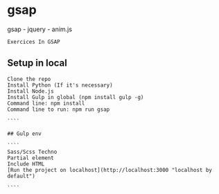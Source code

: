 # gsap
gsap - jquery - anim.js

````
Exercices In GSAP

`````

## Setup in local

`````
Clone the repo
Install Python (If it's necessary)
Install Node.js
Install Gulp in global (npm install gulp -g)
Command line: npm install
Command line to run: npm run gsap

````

## Gulp env

````
Sass/Scss Techno
Partial element
Include HTML
[Run the project on localhost](http://localhost:3000 "localhost by default")

````